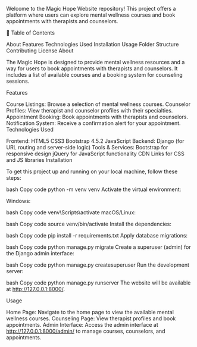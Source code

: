 Welcome to the Magic Hope Website repository! This project offers a platform where users can explore mental wellness courses and book appointments with therapists and counselors.

📜 Table of Contents

About
Features
Technologies Used
Installation
Usage
Folder Structure
Contributing
License
About

The Magic Hope is designed to provide mental wellness resources and a way for users to book appointments with therapists and counselors. It includes a list of available courses and a booking system for counseling sessions.

Features

Course Listings: Browse a selection of mental wellness courses.
Counselor Profiles: View therapist and counselor profiles with their specialties.
Appointment Booking: Book appointments with therapists and counselors.
Notification System: Receive a confirmation alert for your appointment.
Technologies Used

Frontend:
HTML5
CSS3
Bootstrap 4.5.2
JavaScript
Backend:
Django (for URL routing and server-side logic)
Tools & Services:
Bootstrap for responsive design
jQuery for JavaScript functionality
CDN Links for CSS and JS libraries
Installation

To get this project up and running on your local machine, follow these steps:




bash
Copy code
python -m venv venv
Activate the virtual environment:

Windows:

bash
Copy code
venv\Scripts\activate
macOS/Linux:

bash
Copy code
source venv/bin/activate
Install the dependencies:

bash
Copy code
pip install -r requirements.txt
Apply database migrations:

bash
Copy code
python manage.py migrate
Create a superuser (admin) for the Django admin interface:

bash
Copy code
python manage.py createsuperuser
Run the development server:

bash
Copy code
python manage.py runserver
The website will be available at http://127.0.0.1:8000/.

Usage

Home Page: Navigate to the home page to view the available mental wellness courses.
Counseling Page: View therapist profiles and book appointments.
Admin Interface: Access the admin interface at http://127.0.0.1:8000/admin/ to manage courses, counselors, and appointments.
